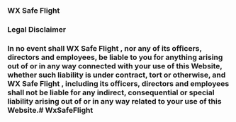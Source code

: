 ### WX Safe Flight

### Legal Disclaimer 
### In no event shall WX Safe Flight , nor any of its officers, directors and employees, be liable to you for anything arising out of or in any way connected with your use of this Website, whether such liability is under contract, tort or otherwise, and WX Safe Flight , including its officers, directors and employees shall not be liable for any indirect, consequential or special liability arising out of or in any way related to your use of this Website.# WxSafeFlight
